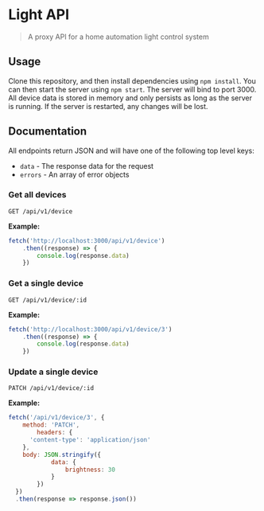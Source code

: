 # Light API

> A proxy API for a home automation light control system

## Usage

Clone this repository, and then install dependencies using `npm install`. You
can then start the server using `npm start`.
The server will bind to port 3000. All device data is stored in memory and only
persists as long as the server is running. If the server is restarted, any
changes will be lost.

## Documentation

All endpoints return JSON and will have one of the following top level keys:

- `data` - The response data for the request
- `errors` - An array of error objects

### Get all devices

```
GET /api/v1/device
```

**Example:**

```js
fetch('http://localhost:3000/api/v1/device')
	.then((response) => {
		console.log(response.data)
	})
```

### Get a single device

```
GET /api/v1/device/:id
```

**Example:**

```js
fetch('http://localhost:3000/api/v1/device/3')
	.then((response) => {
		console.log(response.data)
	})
```

### Update a single device

```
PATCH /api/v1/device/:id
```

**Example:**

```js
fetch('/api/v1/device/3', {
    method: 'PATCH',
		headers: {
      'content-type': 'application/json'
    },
    body: JSON.stringify({
			data: {
				brightness: 30
			}
		})
  })
  .then(response => response.json())
```

